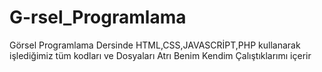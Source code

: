 # G-rsel_Programlama
Görsel Programlama Dersinde HTML,CSS,JAVASCRİPT,PHP kullanarak işlediğimiz tüm kodları ve Dosyaları Atrı Benim Kendim Çalıştıklarımı içerir
